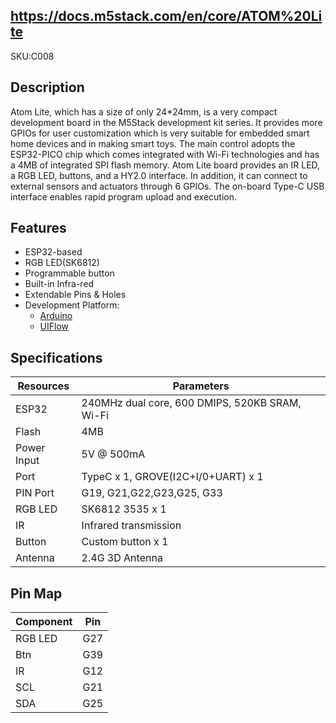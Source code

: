 ## https://docs.m5stack.com/en/core/ATOM%20Lite
SKU:C008

## Description 
Atom Lite, which has a size of only 24*24mm, is a very compact development board in the M5Stack development kit series. It provides more GPIOs for user customization which is very suitable for embedded smart home devices and in making smart toys. The main control adopts the ESP32-PICO chip which comes integrated with Wi-Fi technologies and has a 4MB of integrated SPI flash memory. Atom Lite board provides an IR LED, a RGB LED, buttons, and a HY2.0 interface. In addition, it can connect to external sensors and actuators through 6 GPIOs. The on-board Type-C USB interface enables rapid program upload and execution.

## Features

- ESP32-based
- RGB LED(SK6812)
- Programmable button
- Built-in Infra-red
- Extendable Pins & Holes
- Development Platform:
    - [Arduino](http://www.arduino.cc/)
    - [UIFlow](http://flow.m5stack.com/)


## Specifications

| Resources | Parameters |
| --- | --- |
| ESP32 | 240MHz dual core, 600 DMIPS, 520KB SRAM, Wi-Fi |
| Flash | 4MB |
| Power Input | 5V @ 500mA |
| Port | TypeC x 1, GROVE(I2C+I/0+UART) x 1 |
| PIN Port | G19, G21,G22,G23,G25, G33 |
| RGB LED | SK6812 3535 x 1 |
| IR | Infrared transmission |
| Button | Custom button x 1 |
| Antenna | 2.4G 3D Antenna |


## Pin Map

| Component | Pin | 
| --- | --- | 
| RGB LED | G27 |
| Btn | G39 |
| IR | G12 |
| SCL | G21 |
| SDA | G25 |